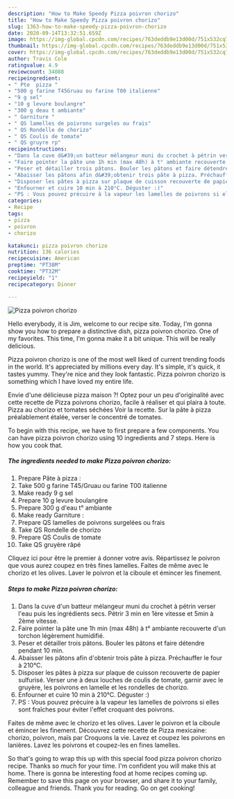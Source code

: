 ```yaml
---
description: "How to Make Speedy Pizza poivron chorizo"
title: "How to Make Speedy Pizza poivron chorizo"
slug: 1363-how-to-make-speedy-pizza-poivron-chorizo
date: 2020-09-14T13:32:51.659Z
image: https://img-global.cpcdn.com/recipes/763deddb9e13d00d/751x532cq70/pizza-poivron-chorizo-photo-principale-de-la-recette.jpg
thumbnail: https://img-global.cpcdn.com/recipes/763deddb9e13d00d/751x532cq70/pizza-poivron-chorizo-photo-principale-de-la-recette.jpg
cover: https://img-global.cpcdn.com/recipes/763deddb9e13d00d/751x532cq70/pizza-poivron-chorizo-photo-principale-de-la-recette.jpg
author: Travis Cole
ratingvalue: 4.9
reviewcount: 34088
recipeingredient:
- " Pte  pizza "
- "500 g farine T45Gruau ou farine T00 italienne"
- "9 g sel"
- "10 g levure boulangre"
- "300 g deau t ambiante"
- " Garniture "
- " QS lamelles de poivrons surgeles ou frais"
- " QS Rondelle de chorizo"
- " QS Coulis de tomate"
- " QS gruyre rp"
recipeinstructions:
- "Dans la cuve d&#39;un batteur mélangeur muni du crochet à pétrin verser l&#39;eau puis les ingrédients secs. Pétrir 3 min en 1ère vitesse et 5min à 2ème vitesse."
- "Faire pointer la pâte une 1h min (max 48h) à t° ambiante recouverte d&#39;un torchon légèrement humidifié."
- "Peser et détailler trois pâtons. Bouler les pâtons et faire détendre pendant 10 min."
- "Abaisser les pâtons afin d&#39;obtenir trois pâte à pizza. Préchauffer le four à 210°C."
- "Disposer les pâtes à pizza sur plaque de cuisson recouverte de papier sulfurisé. Verser une à deux louches de coulis de tomate, garnir avec le gruyère, les poivrons en lamelle et les rondelles de chorizo."
- "Enfourner et cuire 10 min à 210°C. Déguster :)"
- "PS : Vous pouvez précuire à la vapeur les lamelles de poivrons si elles sont fraîches pour éviter l&#39;effet croquant des poivrons."
categories:
- Recipe
tags:
- pizza
- poivron
- chorizo

katakunci: pizza poivron chorizo 
nutrition: 136 calories
recipecuisine: American
preptime: "PT38M"
cooktime: "PT32M"
recipeyield: "1"
recipecategory: Dinner

---
```



![Pizza poivron chorizo](https://img-global.cpcdn.com/recipes/763deddb9e13d00d/751x532cq70/pizza-poivron-chorizo-photo-principale-de-la-recette.jpg)

Hello everybody, it is Jim, welcome to our recipe site. Today, I'm gonna show you how to prepare a distinctive dish, pizza poivron chorizo. One of my favorites. This time, I'm gonna make it a bit unique. This will be really delicious.

Pizza poivron chorizo is one of the most well liked of current trending foods in the world. It's appreciated by millions every day. It's simple, it's quick, it tastes yummy. They're nice and they look fantastic. Pizza poivron chorizo is something which I have loved my entire life.

Envie d&#39;une délicieuse pizza maison ?! Optez pour un peu d&#39;originalité avec cette recette de Pizza poivrons chorizo, facile à réaliser et qui plaira à toute. Pizza au chorizo et tomates séchées Voir la recette. Sur la pâte à pizza préalablement étalée, verser le concentré de tomates.


To begin with this recipe, we have to first prepare a few components. You can have pizza poivron chorizo using 10 ingredients and 7 steps. Here is how you cook that.

<!--inarticleads1-->

##### The ingredients needed to make Pizza poivron chorizo:

1. Prepare  Pâte à pizza :
1. Take 500 g farine T45/Gruau ou farine T00 italienne
1. Make ready 9 g sel
1. Prepare 10 g levure boulangère
1. Prepare 300 g d&#39;eau t° ambiante
1. Make ready  Garniture :
1. Prepare  QS lamelles de poivrons surgelées ou frais
1. Take  QS Rondelle de chorizo
1. Prepare  QS Coulis de tomate
1. Take  QS gruyère râpé


Cliquez ici pour être le premier á donner votre avis. Répartissez le poivron que vous aurez coupez en très fines lamelles. Faites de même avec le chorizo et les olives. Laver le poivron et la ciboule et émincer les finement. 

<!--inarticleads2-->

##### Steps to make Pizza poivron chorizo:

1. Dans la cuve d&#39;un batteur mélangeur muni du crochet à pétrin verser l&#39;eau puis les ingrédients secs. Pétrir 3 min en 1ère vitesse et 5min à 2ème vitesse.
1. Faire pointer la pâte une 1h min (max 48h) à t° ambiante recouverte d&#39;un torchon légèrement humidifié.
1. Peser et détailler trois pâtons. Bouler les pâtons et faire détendre pendant 10 min.
1. Abaisser les pâtons afin d&#39;obtenir trois pâte à pizza. Préchauffer le four à 210°C.
1. Disposer les pâtes à pizza sur plaque de cuisson recouverte de papier sulfurisé. Verser une à deux louches de coulis de tomate, garnir avec le gruyère, les poivrons en lamelle et les rondelles de chorizo.
1. Enfourner et cuire 10 min à 210°C. Déguster :)
1. PS : Vous pouvez précuire à la vapeur les lamelles de poivrons si elles sont fraîches pour éviter l&#39;effet croquant des poivrons.


Faites de même avec le chorizo et les olives. Laver le poivron et la ciboule et émincer les finement. Découvrez cette recette de Pizza mexicaine: chorizo, poivron, maïs par Croquons la vie. Lavez et coupez les poivrons en lanières. Lavez les poivrons et coupez-les en fines lamelles. 

So that's going to wrap this up with this special food pizza poivron chorizo recipe. Thanks so much for your time. I'm confident you will make this at home. There is gonna be interesting food at home recipes coming up. Remember to save this page on your browser, and share it to your family, colleague and friends. Thank you for reading. Go on get cooking!
